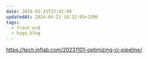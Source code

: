 ```yaml
---
date: 2024-03-31T22:41:00
updatedAt: 2024-04-21 18:32:05+2390
tags:
  - front-end
  - hugo_blog
---
```

https://tech.inflab.com/20231101-optimizing-ci-pipeline/